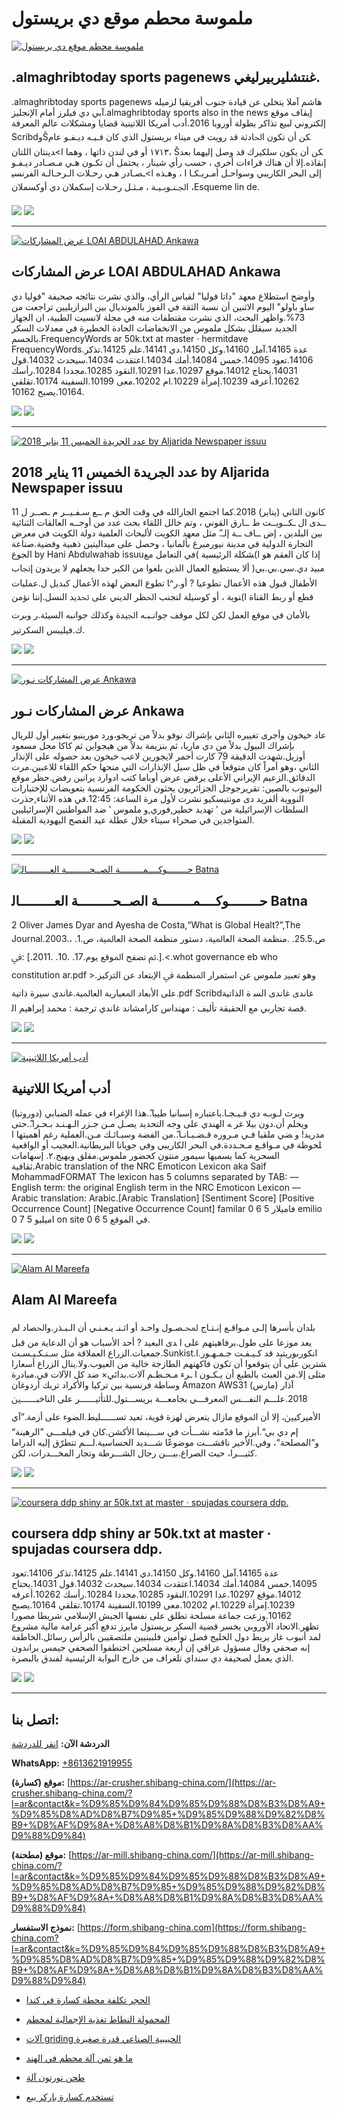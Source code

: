 # ملموسة محطم موقع دي بريستول

<a href="https://swt.shibang-china.com/?l=ar&img&k=%D9%85%D9%84%D9%85%D9%88%D8%B3%D8%A9+%D9%85%D8%AD%D8%B7%D9%85+%D9%85%D9%88%D9%82%D8%B9+%D8%AF%D9%8A+%D8%A8%D8%B1%D9%8A%D8%B3%D8%AA%D9%88%D9%84" target="_blank">![ملموسة محطم موقع دي بريستول](http://static.shibang-china.com/all-800x300/398.jpg)</a>

## .almaghribtoday sports pagenews غنتشليربيرليغي.
.almaghribtoday sports pagenews هاشم آملا يتخلى عن قيادة جنوب أفريقيا لزميله آبي دي فيلرز أمام الإنجليز.almaghribtoday sports also in the news إيقاف موقع إلكتروني لبيع تذاكر بطولة أوروبا 2016.أدب أمريكا اللاتينية قضايا ومشكلات عالم المعرفة ScribdوŠﻜﻦ أن ﺗﻜﻮن اﳊﺎدﺛﺔ ﻗﺪ روﻳﺖ ﻓﻲ ﻣﻴﻨﺎء ﺑﺮﻳﺴﺘﻮل اﻟﺬي ﻛﺎن ﻓـﻴـﻪ دﻳـﻔـﻮ ﻋﺎم ،١٧١٣ أو ﻓﻲ ﻟﻨﺪن ذاﺗﻬﺎ ، وﻫﻤﺎ ا&gt;ﺪﻳﻨﺘﺎن اﻟﻠﺘﺎن Šﻜﻦ أن ﻳﻜﻮن ﺳﻠﻜﻴﺮك ﻗﺪ وﺻﻞ إﻟﻴﻬﻤﺎ ﺑﻌﺪ إﻧﻘﺎذه.إﻻ أن ﻫﻨﺎك ﻗﺮاءات أﺧﺮى ، ﺣﺴﺐ رأي ﺷﻴﻨﺎر ، ﻳﺤﺘﻤﻞ أن ﺗﻜـﻮن ﻫـﻲ ﻣـﺼـﺎدر دﻳـﻔـﻮ ، وﻫـﺬه ا&gt;ـﺼـﺎدر ﻫـﻲ رﺣـﻼت اﻟـﺮﺣـﺎﻟـﺔ اﻟﻔﺮﻧﺴﻴ I إﻟﻰ اﻟﺒﺤﺮ اﻟﻜﺎرﻳﺒﻲ وﺳﻮاﺣـﻞ أﻣـﺮﻳـﻜـﺎ اﳉـﻨـﻮﺑـﻴـﺔ ، ﻣـﺜـﻞ رﺣـﻼت إﺳﻜﻤﻼن دي أوﻛﺴﻤﻼن ،Esqueme lin de.


<a href="https://whatsapp.shibangsoft.com/WhatsApp.php" target="_blank" title="WhatsApp">![](http://static.shibang-china.com/icon/whatsapp.png)</a> <a href="https://swt.shibang-china.com/?l=ar&icon&k=%D9%85%D9%84%D9%85%D9%88%D8%B3%D8%A9+%D9%85%D8%AD%D8%B7%D9%85+%D9%85%D9%88%D9%82%D8%B9+%D8%AF%D9%8A+%D8%A8%D8%B1%D9%8A%D8%B3%D8%AA%D9%88%D9%84" target="_blank">![](http://static.shibang-china.com/icon/chat-ar.png)</a>

---

<a href="https://swt.shibang-china.com/?l=ar&img&k=%D9%85%D9%84%D9%85%D9%88%D8%B3%D8%A9+%D9%85%D8%AD%D8%B7%D9%85+%D9%85%D9%88%D9%82%D8%B9+%D8%AF%D9%8A+%D8%A8%D8%B1%D9%8A%D8%B3%D8%AA%D9%88%D9%84" target="_blank">![عرض المشاركات LOAI ABDULAHAD Ankawa](http://static.shibang-china.com/all-800x300/1011.jpg)</a>

## عرض المشاركات LOAI ABDULAHAD Ankawa
وأوضح استطلاع معهد &quot;داتا فوليا&quot; لقياس الرأي، والذي نشرت نتائجه صحيفة &quot;فوليا دي ساو باولو&quot; اليوم الاثنين أن نسبة الثقة في الفوز بالمونديال بين البرازيليين تراجعت من 73%.واظهر البحث، الذي نشرت مقتطفات منه في مجلة لانسيت الطبية، ان الجهاز الجديد سيقلل بشكل ملموس من الانخفاضات الحادة الخطيرة في معدلات السكر بالجسم.FrequencyWords ar 50k.txt at master · hermitdave FrequencyWords.عدة 14165.آمل 14160.وكل 14150.دي 14141.علم 14125.تذكر 14106.تعود 14095.خمس 14084.أمك 14034.اعتقدت 14034.سيحدث 14032.قول 14031.يحتاج 14012.موقع 10297.عدا 10291.النقود 10285.مجددا 10284.رأسك 10262.أعرفه 10239.إمرأة 10229.ام 10202.معى 10199.السفينة 10174.تقلقي 10164.يصبح 10162.


<a href="https://whatsapp.shibangsoft.com/WhatsApp.php" target="_blank" title="WhatsApp">![](http://static.shibang-china.com/icon/whatsapp.png)</a> <a href="https://swt.shibang-china.com/?l=ar&icon&k=%D9%85%D9%84%D9%85%D9%88%D8%B3%D8%A9+%D9%85%D8%AD%D8%B7%D9%85+%D9%85%D9%88%D9%82%D8%B9+%D8%AF%D9%8A+%D8%A8%D8%B1%D9%8A%D8%B3%D8%AA%D9%88%D9%84" target="_blank">![](http://static.shibang-china.com/icon/chat-ar.png)</a>

---

<a href="https://swt.shibang-china.com/?l=ar&img&k=%D9%85%D9%84%D9%85%D9%88%D8%B3%D8%A9+%D9%85%D8%AD%D8%B7%D9%85+%D9%85%D9%88%D9%82%D8%B9+%D8%AF%D9%8A+%D8%A8%D8%B1%D9%8A%D8%B3%D8%AA%D9%88%D9%84" target="_blank">![عدد الجريدة الخميس 11 يناير 2018 by Aljarida Newspaper issuu](http://static.shibang-china.com/all-800x300/1118.jpg)</a>

## عدد الجريدة الخميس 11 يناير 2018 by Aljarida Newspaper issuu
11 كانون الثاني (يناير) 2018.كما اجتمع الجارالله في وقت الحق م ــع سـفـيــر م ـصــر ل ــدى ال ـكــويــت ط ــارق القوني ، وتم خالل اللقاء بحث عدد من أوجــه العالقات الثنائية بين البلدين ، إض ــاف ــة إلـ.ّ مثل معهد الكويت لألبحاث العلمية دولة الكويت في معرض التجارة الدولية في مدينة نيورمبرغ بألمانيا ، وحصل على ميداليتين ذهبية وفضية.صناعة الجوع by Hani Abdulwahab issuuإذا ﻛﺎن اﻟﻌﻘﻢ ﻫﻮ ا)ﺸﻜﻠﺔ اﻟﺮﺋﻴﺴﻴﺔ )ﻓﻲ اﻟﺘﻌﺎﻣﻞ ﻣﻊ ﻣﺒﻴﺪ دي.ﺳﻲ.ﺑﻲ.ﺑﻲ( أﻻ ﻳﺴﺘﻄﻴﻊ اﻟﻌﻤﺎل اﻟﺬﻳﻦ ﺑﻠﻐﻮا ﻣﻦ اﻟﻜﺒﺮ ﺣﺪا ﻳﺠﻌﻠﻬﻢ ﻻ ﻳﺮﻳﺪون إﳒﺎب اﻷﻃﻔﺎل ﻗﺒﻮل ﻫﺬه اﻷﻋﻤﺎل ﺗﻄﻮﻋﻴﺎ ? أو.ر^ﺎ ﺗﻄﻮع اﻟﺒﻌﺾ ﻟﻬﺬه اﻷﻋﻤﺎل ﻛﺒﺪﻳﻞ ل.ﻋﻤﻠﻴﺎت ﻗﻄﻊ أو رﺑﻂ اﻟﻘﻨﺎة ا)ﻨﻮﻳﺔ ، أو ﻛﻮﺳﻴﻠﺔ ﻟﺘﺠﻨﺐ اﳊﻈﺮ اﻟﺪﻳﻨﻲ ﻋﻠﻰ ﲢﺪﻳﺪ اﻟﻨﺴﻞ.إﻧﻨﺎ ﻧﺆﻣﻦ ﺑﺎﻷﻣﺎن ﻓﻲ ﻣﻮﻗﻊ اﻟﻌﻤﻞ ﻟﻜﻦ ﻟﻜﻞ ﻣﻮﻗﻒ ﺟﻮاﻧـﺒـﻪ اﳉﻴﺪة وﻛﺬﻟﻚ ﺟﻮاﻧﺒﻪ اﻟﺴﻴﺌﺔ.ر وﺑﺮت ك.ﻓﻴﻠﻴﺒﺲ اﻟﺴﻜﺮﺗﻴﺮ.


<a href="https://whatsapp.shibangsoft.com/WhatsApp.php" target="_blank" title="WhatsApp">![](http://static.shibang-china.com/icon/whatsapp.png)</a> <a href="https://swt.shibang-china.com/?l=ar&icon&k=%D9%85%D9%84%D9%85%D9%88%D8%B3%D8%A9+%D9%85%D8%AD%D8%B7%D9%85+%D9%85%D9%88%D9%82%D8%B9+%D8%AF%D9%8A+%D8%A8%D8%B1%D9%8A%D8%B3%D8%AA%D9%88%D9%84" target="_blank">![](http://static.shibang-china.com/icon/chat-ar.png)</a>

---

<a href="https://swt.shibang-china.com/?l=ar&img&k=%D9%85%D9%84%D9%85%D9%88%D8%B3%D8%A9+%D9%85%D8%AD%D8%B7%D9%85+%D9%85%D9%88%D9%82%D8%B9+%D8%AF%D9%8A+%D8%A8%D8%B1%D9%8A%D8%B3%D8%AA%D9%88%D9%84" target="_blank">![عرض المشاركات نـور Ankawa](http://static.shibang-china.com/all-800x300/476.jpg)</a>

## عرض المشاركات نـور Ankawa
عاد خيخون وأجرى تغييره الثاني بإشراك نوفو بدلاً من تريجو،ورد مورينيو بتغيير أول للريال بإشراك البيول بدلاً من دي ماريا، ثم بنزيمة بدلاً من هيجواين ثم كاكا محل مسعود أوزيل.شهدت الدقيقة 79 كارت أحمر لايجورين لاعب خيخون بعد حصوله على الإنذار الثاني ،وهو أمراً كان متوقعاً في ظل سيل الإنذارات التي منحها حكم اللقاء للاعبين.مرت الدقائق.الزعيم الإيراني الأعلى يرفض عرض أوباما كتب ادوارد يرانين رفض.حظر موقع اليوتيوب بالصين: تقريرجوجل الجزائريون يحثون الحكومة الفرنسية بتعويضات للإختبارات النووية ألفريد دى مونتيسكيو نشرت لأول مرة الساعة: 12:45.في هذه الأثناء,حذرت السلطات الإسرائيلية من ‛ تهديد خطير,فوري,و ملموس ‛ ضد المواطنين الإسرائيليين المتواجدين في صحراء سيناء خلال عطلة عيد الفصح اليهودية المقبلة.


<a href="https://whatsapp.shibangsoft.com/WhatsApp.php" target="_blank" title="WhatsApp">![](http://static.shibang-china.com/icon/whatsapp.png)</a> <a href="https://swt.shibang-china.com/?l=ar&icon&k=%D9%85%D9%84%D9%85%D9%88%D8%B3%D8%A9+%D9%85%D8%AD%D8%B7%D9%85+%D9%85%D9%88%D9%82%D8%B9+%D8%AF%D9%8A+%D8%A8%D8%B1%D9%8A%D8%B3%D8%AA%D9%88%D9%84" target="_blank">![](http://static.shibang-china.com/icon/chat-ar.png)</a>

---

<a href="https://swt.shibang-china.com/?l=ar&img&k=%D9%85%D9%84%D9%85%D9%88%D8%B3%D8%A9+%D9%85%D8%AD%D8%B7%D9%85+%D9%85%D9%88%D9%82%D8%B9+%D8%AF%D9%8A+%D8%A8%D8%B1%D9%8A%D8%B3%D8%AA%D9%88%D9%84" target="_blank">![ﺣــــــــﻮﻛــــﻤـــــــــﺔ اﻟﺼــﺤـــــــــﺔ اﻟﻌـــــــــﺎﻟ Batna](http://static.shibang-china.com/all-800x300/1170.jpg)</a>

## ﺣــــــــﻮﻛــــﻤـــــــــﺔ اﻟﺼــﺤـــــــــﺔ اﻟﻌـــــــــﺎﻟ Batna
2 Oliver James Dyar and Ayesha de Costa,“What is Global Healt?”,The Journal.2003.، ص.25.5. .ﻣﻨﻈﻤﺔ اﻟﺼﺤﺔ اﻟﻌﺎﳌﻴﺔ، دﺳﺘﻮر ﻣﻨﻈﻤﺔ اﻟﺼﺤﺔ اﻟﻌﺎﳌﻴﺔ، ص.1.[.ﰎ ﺗﺼﻔﺢ اﳌﻮﻗﻊ ﻳﻮم.17. .10. .2011.] :ﰲ.&lt;.whot governance eb who constitution ar.pdf &gt;.وﻫﻮ ﺗﻌﺒﲑ ﻣﻠﻤﻮس ﻋﻦ اﺳﺘﻤﺮار اﳌﻨﻈﻤﺔ ﰲ اﻹﺑﺘﻌﺎد ﻋﻦ اﻟﱰﻛﻴﺰ ﻋﻠﻰ اﻷﺑﻌﺎد اﳌﻌﻴﺎرﻳﺔ اﻟﻌﺎﳌﻴﺔ.غاندى سيرة ذاتية.pdf Scribdﻏﺎﻧﺪى ﻏﺎﻧﺪى اﻟﺴ ة اﻟﺬاﺗﻴﺔ ﻗﺼﺔ ﺗﺠﺎرﺑﻲ ﻣﻊ اﻟﺤﻘﻴﻘﺔ ﺗﺄﻟﻴﻒ : ﻣﻬﻨﺪاس ﻛﺎراﻣﺸﺎﻧﺪ ﻏﺎﻧﺪي ﺗﺮﺟﻤﺔ : ﻣﺤﻤﺪ إﺑﺮاﻫﻴﻢ اﻟ.


<a href="https://whatsapp.shibangsoft.com/WhatsApp.php" target="_blank" title="WhatsApp">![](http://static.shibang-china.com/icon/whatsapp.png)</a> <a href="https://swt.shibang-china.com/?l=ar&icon&k=%D9%85%D9%84%D9%85%D9%88%D8%B3%D8%A9+%D9%85%D8%AD%D8%B7%D9%85+%D9%85%D9%88%D9%82%D8%B9+%D8%AF%D9%8A+%D8%A8%D8%B1%D9%8A%D8%B3%D8%AA%D9%88%D9%84" target="_blank">![](http://static.shibang-china.com/icon/chat-ar.png)</a>

---

<a href="https://swt.shibang-china.com/?l=ar&img&k=%D9%85%D9%84%D9%85%D9%88%D8%B3%D8%A9+%D9%85%D8%AD%D8%B7%D9%85+%D9%85%D9%88%D9%82%D8%B9+%D8%AF%D9%8A+%D8%A8%D8%B1%D9%8A%D8%B3%D8%AA%D9%88%D9%84" target="_blank">![أدب أﻣﺮﻳﻜﺎ اﻟﻼﺗﻴﻨﻴﺔ](http://static.shibang-china.com/all-800x300/1257.jpg)</a>

## أدب أﻣﺮﻳﻜﺎ اﻟﻼﺗﻴﻨﻴﺔ
وﻳﺮث ﻟـﻮﺑـﻪ دي ﻓـﻴـﺠـﺎ.ﺑﺎﻋﺘﺒﺎره إﺳﺒﺎﻧﻴﺎ ﻃﻴﺒﺎ.ً.ﻫﺬا اﻹﻏﺮاء ﻓﻲ ﻋﻤﻠﻪ اﻟﻀﺒﺎﺑﻲ (دوروﺗﻴﺎ) وﻳﺤﻠﻢ أن.دون ﺑﻴﻼ ﻏﺮ ﻪ اﻟﻬﻨﺪي ﻋﻠﻰ وﺟﻪ اﻟﺘﺤﺪﻳﺪ ﻳﺼـﻞ ﻣـﻦ ﺟـﺰر اﻟـﻬـﻨـﺪ ﺑـﺤـﺮا.ً.ﺣﺘﻰ ﻣﺪرﻳﺪ! و ﻀﻲ ﻣﻠﻘﻴﺎ ﻓـﻲ ﻣـﺮوره ﻗـﻀـﺒـﺎﻧـﺎ.ً.ﻣﻦ اﻟﻔﻀﺔ وﺳﺒـﺎﺋـﻚ ﻣـﻦ.اﻟﻌﻤﻠﻴﺔ رﻏﻢ أﻫﻤﻴﺘﻬﺎ ا ﻠﺤﻮﻇﺔ ﻓﻲ ﻣـﻮاﻗـﻊ ﻣـﺤـﺪدة.ﻓﻲ اﻟﺒﺤﺮ اﻟﻜﺎرﻳﺒﻲ وﻓﻲ ﺟﻮﻳﺎﻧﺎ اﻟﺒﺮﻳﻄﺎﻧﻴﺔ.اﻟﻌﺠﻴﺐ أو اﻟﻮاﻗﻌﻴﺔ اﻟﺴﺤﺮﻳﺔ ﻛﻤﺎ ﻳﺴﻤﻴﻬﺎ ﺳﻴﻤﻮر ﻣﻨﺘﻮن ﻛﺤﻀﻮر ﻣﻠﻤﻮس.ﻣﻘﻠﻖ وﺑﻬﻴﺞ.٢. إﺳﻬﺎﻣﺎت ﺛﻘﺎﻓﻴﺔ.Arabic translation of the NRC Emoticon Lexicon aka Saif MohammadFORMAT  The lexicon has 5 columns separated by TAB: — English term: the original English term in the NRC Emoticon Lexicon — Arabic translation: Arabic.[Arabic Translation] [Sentiment Score] [Positive Occurrence Count] [Negative Occurrence Count] familar فاميلار 5 6 0 emilio اميليو 5 7 0 on site في الموقع 5 6 0.


<a href="https://whatsapp.shibangsoft.com/WhatsApp.php" target="_blank" title="WhatsApp">![](http://static.shibang-china.com/icon/whatsapp.png)</a> <a href="https://swt.shibang-china.com/?l=ar&icon&k=%D9%85%D9%84%D9%85%D9%88%D8%B3%D8%A9+%D9%85%D8%AD%D8%B7%D9%85+%D9%85%D9%88%D9%82%D8%B9+%D8%AF%D9%8A+%D8%A8%D8%B1%D9%8A%D8%B3%D8%AA%D9%88%D9%84" target="_blank">![](http://static.shibang-china.com/icon/chat-ar.png)</a>

---

<a href="https://swt.shibang-china.com/?l=ar&img&k=%D9%85%D9%84%D9%85%D9%88%D8%B3%D8%A9+%D9%85%D8%AD%D8%B7%D9%85+%D9%85%D9%88%D9%82%D8%B9+%D8%AF%D9%8A+%D8%A8%D8%B1%D9%8A%D8%B3%D8%AA%D9%88%D9%84" target="_blank">![Alam Al Mareefa](http://static.shibang-china.com/all-800x300/1002.jpg)</a>

## Alam Al Mareefa
ﺑﻠﺪان ﺑﺄﺳﺮﻫﺎ إﻟـﻰ ﻣـﻮاﻗـﻊ إﻧـﺘـﺎج ﶈـﺼـﻮل واﺣـﺪ أو اﺛـﻨـ ﻳـﻌـﻨـﻲ أن اﻟـﺒـﺬر.واﳊﺼﺎد ﻟﻢ ﻳﻌﺪ ﻣﻮزﻋﺎ ﻋﻠﻰ ﻃﻮل.ﺑﺮﻓﺎﻫﻴﺘﻬﻢ ﻋﻠﻰ ا ﺪى اﻟﺒﻌﻴﺪ ? أﺣﺪ اﻷﺳﺒﺎب ﻫﻮ أن اﻟﺪﻋﺎﻳﺔ ﻣﻦ ﻗﺒﻞ ﺟﻤﻌﻴﺎت.اﻟﺰراع اﻟﻌﻤﻼﻗﺔ ﻣﺜﻞ ﺳـﻨـﻜـﻴـﺴـﺖ.Sunkist.اﻧﻜﻮرﺑﻮرﻳﺘﻴﺪ ﻗﺪ ﻛـﻴـﻔـﺖ ﺟـﻤـﻬـﻮر.ا ﺸﺘﺮﻳﻦ ﻋﻠﻰ أن ﻳﺘﻮﻗﻌﻮا أن ﺗﻜﻮن ﻓﺎﻛﻬﺘﻬﻢ اﻟﻄﺎزﺟﺔ ﺧﺎﻟﻴﺔ ﻣﻦ اﻟﻌﻴﻮب.وﻻ.ﻳﻨﺎل اﻟﺰراع أﺳﻌﺎرا ﻣﺜﻠﻰ إﻻ.ﻣﻦ اﻟﻌﺒﺚ ﺑﺎﻟﻄﺒﻊ أن ﻳـﻜـﻮن ا ـﺮء ﻣـﺤـﻄـﻢ آﻻت.ﺑﺪاﺋﻲ× ﺿﺪ ﻛﻞ اﻵﻻت ﻓﻲ.ﻣﺒﺎدرة وﺳﺎﻃﺔ ﻓﺮﻧﺴﻴﺔ ﺑﻴﻦ ﺗﺮﻛﻴﺎ واﻷﻛﺮاد ﺗﺮﺑﻚ أردوﻏﺎن Amazon AWS31 آذار (مارس) 2018.ﻋﻠـــﻢ اﻟﻨﻔـــﺲ اﳌﻌﺮﻓـــﻲ ﺑﺠﺎﻣﻌـــﺔ ﺑﺮﻳﺴـــﺘﻮل.ﻟﻠﺘﺄﺛﻴــــــﺮ ﻋﻠﻰ اﻟﻨﺎﺧﺒــــــﲔ اﻷﻣﻴﺮﻛﻴﲔ، إﻻ أن اﳌﻮﻗﻊ ﻣﺎزال ﻳﺘﻌﺮض ﻟﻬﺰة ﻗﻮﻳﺔ، ﺗﻌﻴﺪ ﺗﺴــــــﻠﻴﻂ.اﻟﻀﻮء ﻋﻠﻰ أزﻣﺔ.”آي إم دي ﺑﻲ“.أﺑﺮز ﻣﺎ ﻗﺪّﻣﺘﻪ ﻧﺸـــﺄت ﻓﻲ ﺳـــﻴﻨﻤﺎ اﻷﻛﺸﻦ.ﻛﺎن ﻓﻲ ﻓﻴﻠﻤـــﻲ ”اﻟﺮﻫﻴﻨﺔ“ و“اﻟﻤﺼﻠﺤﺔ“، وﻓﻲ.اﻷﺧﻴﺮ ﻧﺎﻗﺸـــﺖ ﻣﻮﺿﻮﻋًﺎ ﺷـــﺪﻳﺪ اﻟﺤﺴﺎﺳﻴﺔ.ﻟـــﻢ ﺗﺘﻄﺮّق إﻟﻴﻪ اﻟﺪراﻣﺎ ﻛﺜﻴـــﺮا، ﺣﻴﺚ اﻟﺼﺮاع.ﺑﻴـــﻦ رﺟﺎل اﻟﺸـــﺮﻃﺔ وﺗﺠﺎر اﻟﻤﺨـــﺪرات، ﻟﻜﻦ.


<a href="https://whatsapp.shibangsoft.com/WhatsApp.php" target="_blank" title="WhatsApp">![](http://static.shibang-china.com/icon/whatsapp.png)</a> <a href="https://swt.shibang-china.com/?l=ar&icon&k=%D9%85%D9%84%D9%85%D9%88%D8%B3%D8%A9+%D9%85%D8%AD%D8%B7%D9%85+%D9%85%D9%88%D9%82%D8%B9+%D8%AF%D9%8A+%D8%A8%D8%B1%D9%8A%D8%B3%D8%AA%D9%88%D9%84" target="_blank">![](http://static.shibang-china.com/icon/chat-ar.png)</a>

---

<a href="https://swt.shibang-china.com/?l=ar&img&k=%D9%85%D9%84%D9%85%D9%88%D8%B3%D8%A9+%D9%85%D8%AD%D8%B7%D9%85+%D9%85%D9%88%D9%82%D8%B9+%D8%AF%D9%8A+%D8%A8%D8%B1%D9%8A%D8%B3%D8%AA%D9%88%D9%84" target="_blank">![coursera ddp shiny ar 50k.txt at master · spujadas coursera ddp.](http://static.shibang-china.com/all-800x300/1103.jpg)</a>

## coursera ddp shiny ar 50k.txt at master · spujadas coursera ddp.
عدة 14165.آمل 14160.وكل 14150.دي 14141.علم 14125.تذكر 14106.تعود 14095.خمس 14084.أمك 14034.اعتقدت 14034.سيحدث 14032.قول 14031.يحتاج 14012.موقع 10297.عدا 10291.النقود 10285.مجددا 10284.رأسك 10262.أعرفه 10239.إمرأة 10229.ام 10202.معى 10199.السفينة 10174.تقلقي 10164.يصبح 10162.وزعت جماعة مسلحة تطلق على نفسها الجيش الإسلامي شريطا مصورا تظهر.الاتحاد الأوروبي يخسر قضية السكر بريستول مايرز تدفع أكبر غرامة مالية مشروع لمد أنبوب غاز يربط دول الخليج فصل توأمين فلبينيين ملتصقيبن بالرأس رسائل.الخاطفة إنه صحفي وقال مسؤول عراقي إن أربعة مسلحين اختطفوا الصحفي جيمس براندون الذي يعمل لصحيفة دي سنداي تلغراف من خارج البوابة الرئيسية لفندق بالبصرة.


<a href="https://whatsapp.shibangsoft.com/WhatsApp.php" target="_blank" title="WhatsApp">![](http://static.shibang-china.com/icon/whatsapp.png)</a> <a href="https://swt.shibang-china.com/?l=ar&icon&k=%D9%85%D9%84%D9%85%D9%88%D8%B3%D8%A9+%D9%85%D8%AD%D8%B7%D9%85+%D9%85%D9%88%D9%82%D8%B9+%D8%AF%D9%8A+%D8%A8%D8%B1%D9%8A%D8%B3%D8%AA%D9%88%D9%84" target="_blank">![](http://static.shibang-china.com/icon/chat-ar.png)</a>

---
## اتصل بنا:

**الدردشة الآن:** [انقر للدردشة](https://swt.shibang-china.com?l=ar&contact&k=%D9%85%D9%84%D9%85%D9%88%D8%B3%D8%A9+%D9%85%D8%AD%D8%B7%D9%85+%D9%85%D9%88%D9%82%D8%B9+%D8%AF%D9%8A+%D8%A8%D8%B1%D9%8A%D8%B3%D8%AA%D9%88%D9%84)

**WhatsApp:**  [+8613621919955](https://whatsapp.shibangsoft.com/WhatsApp.php)

**موقع (كسارة):** [https://ar-crusher.shibang-china.com/](https://ar-crusher.shibang-china.com/?l=ar&contact&k=%D9%85%D9%84%D9%85%D9%88%D8%B3%D8%A9+%D9%85%D8%AD%D8%B7%D9%85+%D9%85%D9%88%D9%82%D8%B9+%D8%AF%D9%8A+%D8%A8%D8%B1%D9%8A%D8%B3%D8%AA%D9%88%D9%84)

**موقع (مطحنة):** [https://ar-mill.shibang-china.com/](https://ar-mill.shibang-china.com/?l=ar&contact&k=%D9%85%D9%84%D9%85%D9%88%D8%B3%D8%A9+%D9%85%D8%AD%D8%B7%D9%85+%D9%85%D9%88%D9%82%D8%B9+%D8%AF%D9%8A+%D8%A8%D8%B1%D9%8A%D8%B3%D8%AA%D9%88%D9%84)

**نموذج الاستفسار:** [https://form.shibang-china.com](https://form.shibang-china.com?l=ar&contact&k=%D9%85%D9%84%D9%85%D9%88%D8%B3%D8%A9+%D9%85%D8%AD%D8%B7%D9%85+%D9%85%D9%88%D9%82%D8%B9+%D8%AF%D9%8A+%D8%A8%D8%B1%D9%8A%D8%B3%D8%AA%D9%88%D9%84)

* [الحجر تكلفة محطة كسارة في كندا](../28/%D8%A7%D9%84%D8%AD%D8%AC%D8%B1%20%D8%AA%D9%83%D9%84%D9%81%D8%A9%20%D9%85%D8%AD%D8%B7%D8%A9%20%D9%83%D8%B3%D8%A7%D8%B1%D8%A9%20%D9%81%D9%8A%20%D9%83%D9%86%D8%AF%D8%A7.md)

* [المحمولة النطاط تغذية الإجمالية لمحطم](../26/%D8%A7%D9%84%D9%85%D8%AD%D9%85%D9%88%D9%84%D8%A9%20%D8%A7%D9%84%D9%86%D8%B7%D8%A7%D8%B7%20%D8%AA%D8%BA%D8%B0%D9%8A%D8%A9%20%D8%A7%D9%84%D8%A5%D8%AC%D9%85%D8%A7%D9%84%D9%8A%D8%A9%20%D9%84%D9%85%D8%AD%D8%B7%D9%85.md)

* [آلات griding الحبيبية الصناعي قدرة صغيرة](../30/%D8%A2%D9%84%D8%A7%D8%AA%20griding%20%D8%A7%D9%84%D8%AD%D8%A8%D9%8A%D8%A8%D9%8A%D8%A9%20%D8%A7%D9%84%D8%B5%D9%86%D8%A7%D8%B9%D9%8A%20%D9%82%D8%AF%D8%B1%D8%A9%20%D8%B5%D8%BA%D9%8A%D8%B1%D8%A9.md)

* [ما هو ثمن آلة محطم في الهند](../30/%D9%85%D8%A7%20%D9%87%D9%88%20%D8%AB%D9%85%D9%86%20%D8%A2%D9%84%D8%A9%20%D9%85%D8%AD%D8%B7%D9%85%20%D9%81%D9%8A%20%D8%A7%D9%84%D9%87%D9%86%D8%AF.md)

* [طحن نورتون آلة](../30/%D8%B7%D8%AD%D9%86%20%D9%86%D9%88%D8%B1%D8%AA%D9%88%D9%86%20%D8%A2%D9%84%D8%A9.md)

* [تستخدم كسارة باركر بيع](../30/%D8%AA%D8%B3%D8%AA%D8%AE%D8%AF%D9%85%20%D9%83%D8%B3%D8%A7%D8%B1%D8%A9%20%D8%A8%D8%A7%D8%B1%D9%83%D8%B1%20%D8%A8%D9%8A%D8%B9.md)